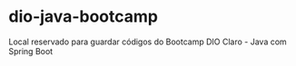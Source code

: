 # dio-java-bootcamp
Local reservado para guardar códigos do Bootcamp DIO Claro - Java com Spring Boot
